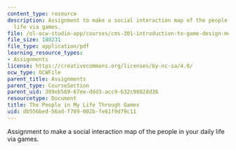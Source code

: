 ```yaml
---
content_type: resource
description: Assignment to make a social interaction map of the people in your daily
  life via games.
file: /ol-ocw-studio-app/courses/cms-301-introduction-to-game-design-methods-spring-2016/db556bed56adf709002bfe61f9d79c11_MITCMS_301S16_Assigment1.pdf
file_size: 180231
file_type: application/pdf
learning_resource_types:
- Assignments
license: https://creativecommons.org/licenses/by-nc-sa/4.0/
ocw_type: OCWFile
parent_title: Assignments
parent_type: CourseSection
parent_uid: 309eb569-67ee-ddd3-acc9-632c9802dd36
resourcetype: Document
title: The People in My Life Through Games
uid: db556bed-56ad-f709-002b-fe61f9d79c11
---
```

Assignment to make a social interaction map of the people in your daily life via games.